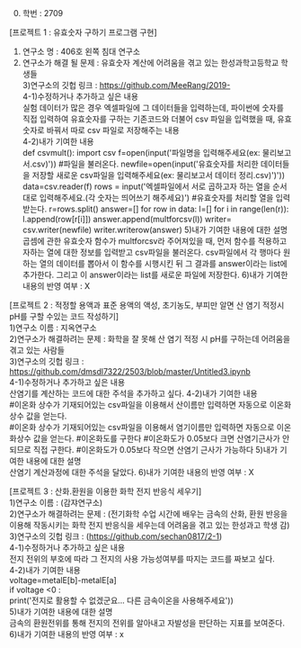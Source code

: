 0. 학번 :  2709

[프로젝트 1 : 유효숫자 구하기 프로그램 구현]
1) 연구소 명 : 406호 왼쪽 침대 연구소  
2) 연구소가 해결 될 문제 : 유효숫자 계산에 어려움을 겪고 있는 한성과학고등학교 학생들  
3)연구소의 깃헙 링크 : https://github.com/MeeRang/2019-  
4-1)수정하거나 추가하고 싶은 내용  
실험 데이터가 많은 경우 엑셀파일에 그 데이터들을 입력하는데, 파이썬에 숫자를 직접 입력하여 유효숫자를 구하는 기존코드와 더불어 csv 파일을 입력했을 때, 유효숫자로 바꿔서 따로 csv 파일로 저장해주는 내용  
4-2)내가 기여한 내용  
def csvmult():
    import csv
    f=open(input('파일명을 입력해주세요(ex: 물리보고서.csv)')) #파일을 불러온다.
    newfile=open(input('유효숫자를 처리한 데이터들을 저장할 새로운 csv파일을 입력해주세요(ex: 물리보고서 데이터 정리.csv)')'))
    data=csv.reader(f)
    rows =  input('엑셀파일에서 서로 곱하고자 하는 열을 순서대로 입력해주세요.(각 숫자는 띄어쓰기 해주세요)') #유효숫자를 처리할 열을 입력받는다.
    r=rows.split()
    answer=[]
    for row in data:
        l=[]
        for i in range(len(r)):
            l.append(row[r[i]])
        answer.append(multforcsv(l))
    writer= csv.writer(newfile)
    writer.writerow(answer)
5)내가 기여한 내용에 대한 설명  
곱셈에 관한 유효숫자 함수가 multforcsv라 주어져있을 때, 먼저 함수를 적용하고자하는 열에 대한 정보를 입력받고 csv파일을 불러온다. csv파일에서 각 행마다 원하는 열의 데이터를 뽑아서 이 함수를 시행시킨 뒤 그 결과를 answer이라는 list에 추가한다. 그리고 이 answer이라는 list를 새로운 파일에 저장한다. 
6)내가 기여한 내용의 반영 여부 : X

[프로젝트 2 : 적정할 용액과 표준 용액의 액성, 초기농도, 부피만 알면 산 염기 적정시 pH를 구할 수있는 코드 작성하기]  
1)연구소 이름 : 지옥연구소  
2)연구소가 해결하려는 문제 : 화학을 잘 못해 산 염기 적정 시 pH를 구하는데 어려움을 겪고 있는 사람들  
3)연구소의 깃헙 링크 : https://github.com/dmsdl7322/2503/blob/master/Untitled3.ipynb  
4-1)수정하거나 추가하고 싶은 내용  
산염기를 계산하는 코드에 대한 주석을 추가하고 싶다.
4-2)내가 기여한 내용  
#이온화 상수가 기재되어있는 csv파일을 이용해서 산이름만 입력하면 자동으로 이온화상수 값을 얻는다.  
#이온화 상수가 기재되어있는 csv파일을 이용해서 염기이름만 입력하면 자동으로 이온화상수 값을 얻는다.
#이온화도를 구한다
#이온화도가 0.05보다 크면 산염기근사가 안되므로 직접 구한다.
#이온화도가 0.05보다 작으면 산염기 근사가 가능하다
5)내가 기여한 내용에 대한 설명  
산염기 계산과정에 대한 주석을 달았다. 
6)내가 기여한 내용의 반영 여부 : X

[프로젝트 3 : 산화.환원을 이용한 화학 전지 반응식 세우기]  
1)연구소 이름 : (감쟈연구소)  
2)연구소가 해결하려는 문제 : (전기화학 수업 시간에 배우는 금속의 산화, 환원 반응을 이용해 작동시키는 화학 전지 반응식을 세우는데 어려움을 겪고 있는 한성과고 학생 감)  
3)연구소의 깃헙 링크 : (https://github.com/sechan0817/2-1)  
4-1)수정하거나 추가하고 싶은 내용  
전지 전위의 부호에 따라 그 전지의 사용 가능성여부를 따지는 코드를 짜보고 싶다.  
4-2)내가 기여한 내용  
voltage=metalE[b]-metalE[a]  
if voltage <0 :  
    print('전지로 활용할 수 없겠군요... 다른 금속이온을 사용해주세요'))  
5)내가 기여한 내용에 대한 설명  
금속의 환원전위를 통해 전지의 전위를 알아내고 자발성을 판단하는 지표를 보여준다.  
6)내가 기여한 내용의 반영 여부 : x  
